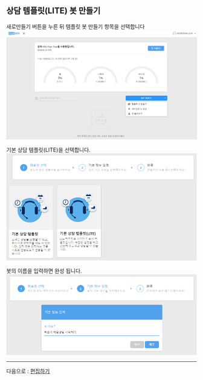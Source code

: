 ## 상담 템플릿\(LITE\) 봇 만들기

새로만들기 버튼을 누른 뒤 템플릿 봇 만들기 항목을 선택합니다![](/assets/builder_create_template_bot.png)

기본 상담 템플릿\(LITE\)을 선택합니다.![](/assets/builder_cs_lite_template.png)

봇의 이름을 입력하면 완성 됩니다.![](/assets/builder_cs_request_quickstart.png)

---

다음으로 : [편집하기](/tutorial/d3b8-c9d1-d558-ae30.md)



